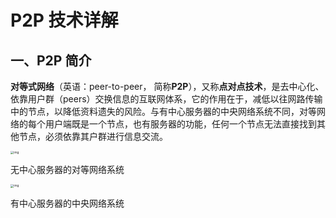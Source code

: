 # P2P 技术详解

## 一、P2P 简介

**对等式网络**（英语：peer-to-peer， 简称**P2P**），又称**点对点技术**，是去中心化、依靠用户群（peers）交换信息的互联网体系，它的作用在于，减低以往网路传输中的节点，以降低资料遗失的风险。与有中心服务器的中央网络系统不同，对等网络的每个用户端既是一个节点，也有服务器的功能，任何一个节点无法直接找到其他节点，必须依靠其户群进行信息交流。

<img src="http://blog-img-figure.oss-cn-chengdu.aliyuncs.com/img/1280px-P2P-network.svg.png" alt="img" style="zoom: 33%;" />

无中心服务器的对等网络系统

<img src="http://blog-img-figure.oss-cn-chengdu.aliyuncs.com/img/1280px-Server-based-network.svg.png" alt="img" style="zoom:33%;" />

有中心服务器的中央网络系统




